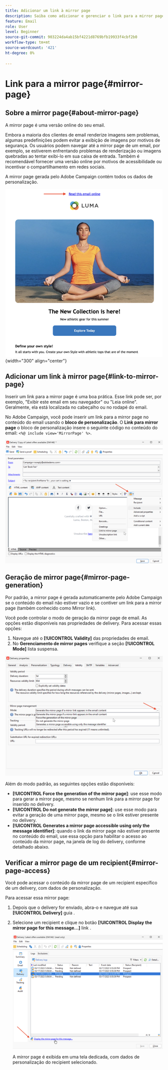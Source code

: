```yaml
---
title: Adicionar um link à mirror page
description: Saiba como adicionar e gerenciar o link para a mirror page
feature: Email
role: User
level: Beginner
source-git-commit: 903224da4ab15bf4221d8769bfb19933f4cbf2b0
workflow-type: tm+mt
source-wordcount: '421'
ht-degree: 0%

---
```


# Link para a mirror page{#mirror-page}

## Sobre a mirror page{#about-mirror-page}

A mirror page é uma versão online do seu email.

Embora a maioria dos clientes de email renderize imagens sem problemas, algumas predefinições podem evitar a exibição de imagens por motivos de segurança. Os usuários podem navegar até a mirror page de um email, por exemplo, se estiverem enfrentando problemas de renderização ou imagens quebradas ao tentar exibi-lo em sua caixa de entrada. Também é recomendável fornecer uma versão online por motivos de acessibilidade ou incentivar o compartilhamento em redes sociais.

A mirror page gerada pelo Adobe Campaign contém todos os dados de personalização.

![amostra de link espelho](assets/mirror-page-link.png){width="300" align="center"}

## Adicionar um link à mirror page{#link-to-mirror-page}

Inserir um link para a mirror page é uma boa prática. Esse link pode ser, por exemplo, &quot;Exibir este email em seu navegador&quot; ou &quot;Leia online&quot;. Geralmente, ela está localizada no cabeçalho ou no rodapé do email.

No Adobe Campaign, você pode inserir um link para a mirror page no conteúdo do email usando o **bloco de personalização**. O **Link para mirror page** o bloco de personalização insere o seguinte código no conteúdo do email: `<%@ include view='MirrorPage' %>`.

![](assets/mirror-page-insert.png)


<!--For more on personalization blocks insertion, refer to [Personalization blocks](personalization-blocks.md).-->

## Geração de mirror page{#mirror-page-generation}

Por padrão, a mirror page é gerada automaticamente pelo Adobe Campaign se o conteúdo do email não estiver vazio e se contiver um link para a mirror page (também conhecido como Mirror link).

Você pode controlar o modo de geração da mirror page de email. As opções estão disponíveis nas propriedades de delivery. Para acessar essas opções:

1. Navegue até o **[!UICONTROL Validity]** das propriedades de email.
1. No **Gerenciamento de mirror pages** verifique a seção **[!UICONTROL Mode]** lista suspensa.

![](assets/mirror-page-generation.png)

Além do modo padrão, as seguintes opções estão disponíveis:

* **[!UICONTROL Force the generation of the mirror page]**: use esse modo para gerar a mirror page, mesmo se nenhum link para a mirror page for inserido no delivery.
* **[!UICONTROL Do not generate the mirror page]**: use esse modo para evitar a geração de uma mirror page, mesmo se o link estiver presente no delivery.
* **[!UICONTROL Generates a mirror page accessible using only the message identifier]**: quando o link da mirror page não estiver presente no conteúdo do email, use essa opção para habilitar o acesso ao conteúdo da mirror page, na janela de log do delivery, conforme detalhado abaixo.

## Verificar a mirror page de um recipient{#mirror-page-access}

Você pode acessar o conteúdo da mirror page de um recipient específico de um delivery, com dados de personalização.

Para acessar essa mirror page:

1. Depois que o delivery for enviado, abra-o e navegue até sua **[!UICONTROL Delivery]** guia .

1. Selecione um recipient e clique no botão **[!UICONTROL Display the mirror page for this message...]** link .

   ![](assets/mirror-page-display.png)

   A mirror page é exibida em uma tela dedicada, com dados de personalização do recipient selecionado.

